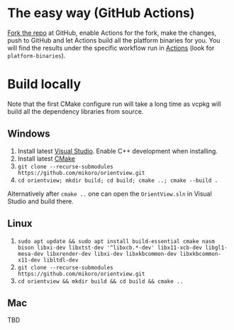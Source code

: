 # The easy way (GitHub Actions)

[Fork the repo](https://github.com/mikoro/orientview/fork) at GitHub, enable Actions for the fork, make the changes, push to GitHub and let Actions build all the platform binaries for you.
You will find the results under the specific workflow run in [Actions](https://github.com/mikoro/orientview/actions) (look for `platform-binaries`).

# Build locally

Note that the first CMake configure run will take a long time as vcpkg will build all the dependency libraries from source.

## Windows

1. Install latest [Visual Studio](https://visualstudio.microsoft.com/downloads/). Enable C++ development when installing.
2. Install latest [CMake](https://cmake.org/download/)
3. `git clone --recurse-submodules https://github.com/mikoro/orientview.git`
4. `cd orientview; mkdir build; cd build; cmake ..; cmake --build .`

Alternatively after `cmake ..` one can open the `OrientView.sln` in Visual Studio and build there.

## Linux

1. `sudo apt update && sudo apt install build-essential cmake nasm bison libxi-dev libxtst-dev '^libxcb.*-dev' libx11-xcb-dev libgl1-mesa-dev libxrender-dev libxi-dev libxkbcommon-dev libxkbcommon-x11-dev libltdl-dev`
2. `git clone --recurse-submodules https://github.com/mikoro/orientview.git`
3. `cd orientview && mkdir build && cd build && cmake ..`

## Mac

TBD

